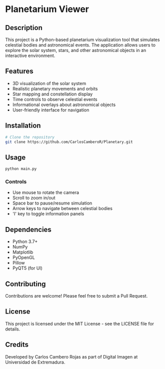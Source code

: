 # Planetarium Viewer

## Description
This project is a Python-based planetarium visualization tool that simulates celestial bodies and astronomical events. The application allows users to explore the solar system, stars, and other astronomical objects in an interactive environment.

## Features
- 3D visualization of the solar system
- Realistic planetary movements and orbits
- Star mapping and constellation display
- Time controls to observe celestial events
- Informational overlays about astronomical objects
- User-friendly interface for navigation

## Installation
```bash
# Clone the repository
git clone https://github.com/CarlosCamberoR/Planetary.git
```


## Usage
```bash
python main.py
```

### Controls
- Use mouse to rotate the camera
- Scroll to zoom in/out
- Space bar to pause/resume simulation
- Arrow keys to navigate between celestial bodies
- 'I' key to toggle information panels

## Dependencies
- Python 3.7+
- NumPy
- Matplotlib
- PyOpenGL
- Pillow
- PyQT5 (for UI)

## Contributing
Contributions are welcome! Please feel free to submit a Pull Request.

## License
This project is licensed under the MIT License - see the LICENSE file for details.

## Credits
Developed by Carlos Cambero Rojas as part of Digital Imagen at Universidad de Extremadura.
